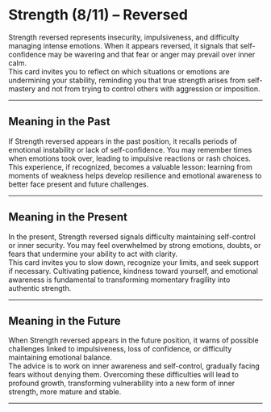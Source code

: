 # Strength (8/11) – Reversed

Strength reversed represents insecurity, impulsiveness, and difficulty managing intense emotions. When it appears reversed, it signals that self-confidence may be wavering and that fear or anger may prevail over inner calm.  
This card invites you to reflect on which situations or emotions are undermining your stability, reminding you that true strength arises from self-mastery and not from trying to control others with aggression or imposition.

---

## Meaning in the Past  
If Strength reversed appears in the past position, it recalls periods of emotional instability or lack of self-confidence. You may remember times when emotions took over, leading to impulsive reactions or rash choices.  
This experience, if recognized, becomes a valuable lesson: learning from moments of weakness helps develop resilience and emotional awareness to better face present and future challenges.

---

## Meaning in the Present  
In the present, Strength reversed signals difficulty maintaining self-control or inner security. You may feel overwhelmed by strong emotions, doubts, or fears that undermine your ability to act with clarity.  
This card invites you to slow down, recognize your limits, and seek support if necessary. Cultivating patience, kindness toward yourself, and emotional awareness is fundamental to transforming momentary fragility into authentic strength.

---

## Meaning in the Future  
When Strength reversed appears in the future position, it warns of possible challenges linked to impulsiveness, loss of confidence, or difficulty maintaining emotional balance.  
The advice is to work on inner awareness and self-control, gradually facing fears without denying them. Overcoming these difficulties will lead to profound growth, transforming vulnerability into a new form of inner strength, more mature and stable.

---
